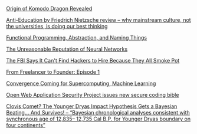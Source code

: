 <a href="http://www.livescience.com/9726-origin-komodo-dragon-revealed.html" target="_blank">Origin of Komodo Dragon Revealed</a>

<a href="http://www.theguardian.com/books/2016/jan/08/anti-education-on-the-future-of-our-educational-institutions-friedrich-nietzsche-review" target="_blank">Anti-Education by Friedrich Nietzsche review – why mainstream culture, not the universities, is doing our best thinking</a>

<a href="http://www.stephendiehl.com/posts/abstraction.html" target="_blank">Functional Programming, Abstraction, and Naming Things</a>

<a href="http://thinkingmachines.mit.edu/blog/unreasonable-reputation-neural-networks" target="_blank">The Unreasonable Reputation of Neural Networks</a>

<a href="http://motherboard.vice.com/read/the-fbi-cant-find-hackers-that-dont-smoke-pot" target="_blank">The FBI Says It Can't Find Hackers to Hire Because They All Smoke Pot</a>

<a href="http://www.momenteo.com/from-freelancer-to-founder-episode-1" target="_blank">From Freelancer to Founder: Episode 1</a>

<a href="http://www.nextplatform.com/2015/11/20/convergence-coming-for-supercomputing-machine-learning/" target="_blank">Convergence Coming for Supercomputing, Machine Learning</a>

<a href="http://www.theregister.co.uk/2016/01/12/owasps_revamped_developer_guide_will_help_you_pass_pen_tests/" target="_blank">Open Web Application Security Project issues new secure coding bible</a>

<a href="http://www.theironsamurai.com/2015/10/03/clovis-comet/" target="_blank">Clovis Comet? The Younger Dryas Impact Hypothesis Gets a Bayesian Beating… And Survives! – “Bayesian chronological analyses consistent with synchronous age of 12,835– 12,735 Cal B.P. for Younger Dryas boundary on four continents”</a>
